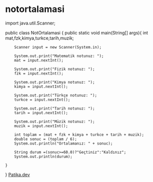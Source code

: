 # notortalamasi
import java.util.Scanner;



public class NotOrtalamasi {
    public static void main(String[] args){
        int mat,fzk,kimya,turkce,tarih,muzik;

        Scanner input = new Scanner(System.in);

        System.out.print("Matematik notunuz: ");
        mat = input.nextInt();

        System.out.print("Fizik notunuz: ");
        fzk = input.nextInt();

        System.out.print("Kimya notunuz: ");
        kimya = input.nextInt();

        System.out.print("Türkçe notunuz: ");
        turkce = input.nextInt();

        System.out.print("Tarih notunuz: ");
        tarih = input.nextInt();

        System.out.print("Müzik notunuz: ");
        muzik = input.nextInt();

        int toplam = (mat + fzk + kimya + turkce + tarih + muzik);
        double sonuc = (toplam / 6);
        System.out.println("Ortalamanız: " + sonuc);

        String durum =(sonuc>=60.0)?"Geçtiniz":"Kaldınız";
        System.out.println(durum);

    }
}
[Patika.dev](https://app.patika.dev/iremr)

